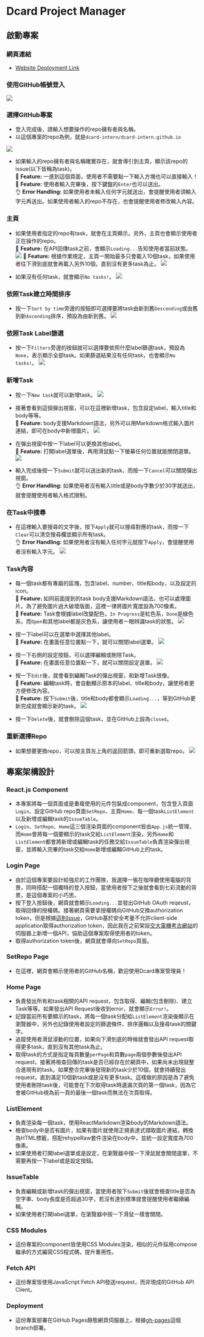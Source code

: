 # Dcard Project Manager
## 啟動專案
### 網頁連結
+ [Website Deployment Link](https://dcard-intern.github.io/)

### 使用GitHub帳號登入
![](https://i.imgur.com/vPNGvPC.jpg)

### 選擇GitHub專案
+ 登入完成後，請輸入想要操作的repo擁有者與名稱。
+ 以這個專案的repo為例，就是`dcard-intern/dcard-intern.github.io`

![](https://i.imgur.com/ar994Mz.png)

+ 如果輸入的repo擁有者與名稱確實存在，就會導引到主頁，顯示該repo的issue(以下皆稱為task)。<br/>
:star2: **Feature:** 一進到這個頁面，使用者不需要點一下輸入方塊也可以直接輸入！<br/>
:star2: **Feature:** 使用者輸入完畢後，按下鍵盤的`Enter`也可以送出。<br/>
:ok_hand: **Error Handling:** 如果使用者未輸入任何字元就送出，會提醒使用者須輸入字元再送出。如果使用者輸入的repo不存在，也會提醒使用者修改輸入內容。

### 主頁
+ 如果使用者指定的repo有task，就會在主頁顯示。另外，主頁也會顯示使用者正在操作的repo。<br/>
:star2: **Feature:** 在API回傳task之前，會顯示`Loading...`告知使用者當前狀態。
![](https://i.imgur.com/yKjlVPv.jpg)
:star2: **Feature:** 根據作業規定，主頁一開始最多只會載入10個task，如果使用者往下滑到底就會再載入另外10個，直到沒有更多task為止。
![](https://i.imgur.com/kpIU03O.png)

+ 如果沒有任何task，就會顯示`No tasks!`。
![](https://i.imgur.com/WfM5Tl4.png)

### 依照Task建立時間排序
+ 按一下`Sort by time`旁邊的按鈕即可選擇要將task由新到舊`Descending`或由舊到新`Ascending`排序，預設為由新到舊。
![](https://i.imgur.com/lxOEx7k.jpg)

### 依照Task Label篩選
+ 按一下`Filters`旁邊的按鈕就可以選擇要依照什麼label篩選task，預設為`None`，表示顯示全部task。如果篩選結果沒有任何task，也會顯示`No tasks!`。
![](https://i.imgur.com/MW4O7HL.jpg)

### 新增Task
+ 按一下`New task`就可以新增task。
![](https://i.imgur.com/cuuBOBr.jpg)

+ 接著會看到這個彈出視窗，可以在這裡新增task，包含設定label，輸入title和body等等。<br/>
:star2: **Feature:** body支援Markdown語法，另外可以用Markdown格式輸入圖片連結，即可在body中新增圖片。
![](https://i.imgur.com/OyeX7S9.jpg)


+ 在彈出視窗中按一下label可以更換其他label。<br/>
:star2: **Feature:** 打開label選單後，再用滑鼠點一下螢幕任何位置就能關閉選單。
![](https://i.imgur.com/QQQMgZZ.jpg)


+ 輸入完成後按一下`Submit`就可以送出新的task，而按一下`Cancel`可以關閉彈出視窗。<br/>
:ok_hand: **Error Handling:** 如果使用者沒有輸入title或是body字數少於30字就送出，就會提醒使用者輸入格式限制。

### 在Task中搜尋
+ 在這裡輸入要搜尋的文字後，按下`Apply`就可以搜尋對應的task，而按一下`Clear`可以清空搜尋欄並顯示所有task。<br/>
:ok_hand: **Error Handling:** 如果使用者沒有輸入任何字元就按下`Apply`，會提醒使用者沒有輸入字元。
![](https://i.imgur.com/ErVVbjG.jpg)



### Task內容
+ 每一個task都有專屬的區塊，包含label、number、title和body，以及設定的icon。<br/>
:star2: **Feature:** 如同前面提到的task body支援Markdown語法，也可以處理圖片。為了避免圖片過大破壞版面，這裡一律將圖片寬度設為700像素。<br/>
:star2: **Feature:** Task會根據label改變配色，`In Progress`是紅色系，`Done`是綠色系，而`Open`和其他label都是灰色系，讓使用者一眼辨識task的狀態。
![](https://i.imgur.com/tiSAN8a.jpg)

+ 按一下label可以在選單中選擇其他label。<br/>
:star2: **Feature:** 在畫面任意位置點一下，就可以關閉label選單。
![](https://i.imgur.com/QWg4D57.jpg)

+ 按一下右側的設定按鈕，可以選擇編輯或刪除Task。<br/>
:star2: **Feature:** 在畫面任意位置點一下，就可以關閉設定選單。
![](https://i.imgur.com/ef0WIMw.jpg)


+ 按一下`Edit`後，就會看到編輯Task的彈出視窗，和新增Task很像。<br/>
:star2: **Feature:** 編輯task時，會自動顯示原本的label、title和body，讓使用者更方便修改內容。<br/>
:star2: **Feature:** 按下`Submit`後，title和body都會顯示`Loading...`，等到GitHub更新完成就會顯示新的task。
![](https://i.imgur.com/0ewAyAh.jpg)

+ 按一下`Delete`後，就會刪除這個task，並在GitHub上設為`closed`。

### 重新選擇Repo
+ 如果想要更換repo，可以按主頁左上角的返回箭頭，即可重新選取repo。
![](https://i.imgur.com/cv4xAcu.jpg)


## 專案架構設計
### React.js Component
+ 本專案將每一個頁面或是重複使用的元件包裝成component，包含登入頁面`Login`、設定GitHub repo頁面`SetRepo`、主頁`Home`、每一個task`ListElement`以及新增或編輯task的`IssueTable`。
+ `Login`、`SetRepo`、`Home`這三個渲染頁面的component皆由`App.js`統一管理，而`Home`會將每一個要顯示的task交給`ListElement`渲染，另外`Home`和`ListElement`都會將新增或編輯task的任務交給`IssueTable`負責渲染彈出視窗，並將輸入完畢的task交給`Home`新增或編輯GitHub上的task。

### Login Page
+ 由於這個專案要設計給強尼的工作團隊，我選擇一張在咖啡廳使用電腦的背景，同時搭配一個獨特的登入按鈕，當使用者按下之後就會看到七彩流動的背景，是這個專案的小巧思。
+ 按下登入按鈕後，網頁就會顯示`Loading...`並發出GitHub OAuth reqeust，取得回傳的授權碼。接著網頁需要拿授權碼向GitHub交換authorization token，但是根據[這則Issue](https://github.com/isaacs/github/issues/330)，GitHub基於安全考量不允許client-side application取得authorization token，因此我在之前架設[交大電機考古網站](https://prevexam.dece.nycu.edu.tw/)的伺服器上新增一個API，協助這個專案取得使用者的token。
+ 取得authorization token後，網頁就會導向`SetRepo`頁面。

### SetRepo Page
+ 在這裡，網頁會顯示使用者的GitHub名稱，歡迎使用Dcard專案管理員！

### Home Page
+ 負責發出所有和task相關的API request，包含取得、編輯(包含刪除)、建立Task等等。如果發出API Request後收到error，就會顯示`Error!`。
+ 記錄當前所有要顯示的task，將每一個task分配給`ListElement`渲染後顯示在瀏覽器中，另外也記錄使用者設定的篩選條件、排序邏輯以及搜尋task的關鍵字。
+ 追蹤使用者滑鼠滾動的位置，如果向下滑到底的時候就會發出API request取得更多task，直到沒有其他task為止。
+ 取得task的方式是指定每頁數量`perPage`和頁數`page`兩個參數後發出API request，接著將檢查回傳的task是否已經存在於網頁中，如果尚未出現就整合進現有的task。如果整合完畢後發現新的task少於10個，就會持續發出request，直到滿足10個新task或是沒有更多task。這樣做的原因是為了避免使用者刪除task後，可能會在下次取得task時遺漏次頁的第一個task，因為它會被GitHub視為前一頁的最後一個task而無法在次頁取得。

### ListElement
+ 負責渲染每一個task，使用ReactMarkdown渲染body的Markdown語法。
+ 檢查body中是否有圖片，如果有圖片就使用正規表達式擷取圖片連結，轉換為HTML標籤，搭配rehypeRaw套件渲染在body中，並統一設定寬度為700像素。
+ 如果使用者打開label選單或是設定，在瀏覽器中按一下滑鼠就會關閉選單，不需要再按一下label或是設定按鈕。

### IssueTable
+ 負責編輯或新增task的彈出視窗，當使用者按下`Submit`後就會檢查title是否為空字串、body長度是否超過30字，若沒有達到標準就會提醒使用者繼續編輯。
+ 如果使用者打開label選單，在瀏覽器中按一下滑鼠一樣會關閉。

### CSS Modules
+ 這份專案的component皆使用CSS Modules渲染，相似的元件採用compose繼承的方式編寫CSS程式碼，提升重用性。

### Fetch API
+ 這份專案皆使用JavaScript Fetch API發送request，而非現成的GitHub API Client。

### Deployment
+ 這份專案部署在GitHub Pages靜態網頁伺服器上，根據[gh-pages](https://github.com/dcard-intern/dcard-intern.github.io/tree/gh-pages)這個branch部署。
